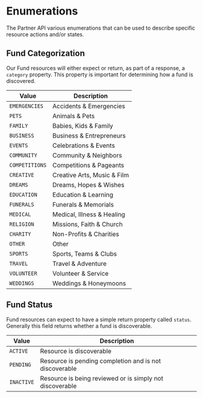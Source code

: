 # Enumerations 

The Partner API various enumerations that can be used to describe specific resource actions and/or states.


## Fund Categorization
Our Fund resources will either expect or return, as part of a response, a `category` property. This property is important for determining how a fund is discovered.

Value|Description
---|---|
`EMERGENCIES`|Accidents & Emergencies|
`PETS`|Animals & Pets|
`FAMILY`|Babies, Kids & Family|
`BUSINESS`|Business & Entrepreneurs|
`EVENTS`|Celebrations & Events|
`COMMUNITY`|Community & Neighbors|
`COMPETITIONS`|Competitions & Pageants|
`CREATIVE`|Creative Arts, Music & Film|
`DREAMS`|Dreams, Hopes & Wishes|
`EDUCATION`|Education & Learning|
`FUNERALS`|Funerals & Memorials|
`MEDICAL`|Medical, Illness & Healing|
`RELIGION`|Missions, Faith & Church|
`CHARITY`|Non-Profits & Charities|
`OTHER`|Other|
`SPORTS`|Sports, Teams & Clubs|
`TRAVEL`|Travel & Adventure|
`VOLUNTEER`|Volunteer & Service|
`WEDDINGS`|Weddings & Honeymoons|

## Fund Status
Fund resources can expect to have a simple return property called `status`. Generally this field returns whether a fund is discoverable.

Value|Description
---|---|
`ACTIVE`| Resource is discoverable
`PENDING`| Resource is pending completion and is not discoverable  
`INACTIVE`| Resource is being reviewed or is simply not discoverable
